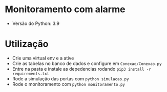 # Monitoramento com alarme
* Versão do Python: 3.9

# Utilização
* Crie uma virtual env e a ative 
* Crie as tabelas no banco de dados e configure em `Conexao/Conexao.py` 
* Entre na pasta e instale as depedencias rodando `pip3 install -r requirements.txt`
* Rode a simulação das portas com `python simulacao.py`
* Rode o monitoramento com `python monitoramento.py`